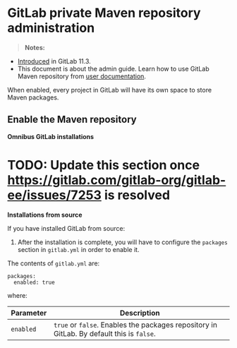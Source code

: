 # GitLab private Maven repository administration

> **Notes:**
- [Introduced][ee-5811] in GitLab 11.3.
- This document is about the admin guide. Learn how to use GitLab Maven 
  repository from [user documentation](../user/project/maven_packages.md).

When enabled, every project in GitLab will have its own space to store Maven packages.

## Enable the Maven repository

**Omnibus GitLab installations**

# TODO: Update this section once https://gitlab.com/gitlab-org/gitlab-ee/issues/7253 is resolved

**Installations from source**

If you have installed GitLab from source:

1. After the installation is complete, you will have to configure the `packages` 
   section in `gitlab.yml` in order to enable it.

The contents of `gitlab.yml` are:

```
packages:
  enabled: true
```

where:

| Parameter | Description |
| --------- | ----------- |
| `enabled` | `true` or `false`. Enables the packages repository in GitLab. By default this is `false`. |

[ee-5811]: https://gitlab.com/gitlab-org/gitlab-ee/issues/5811

